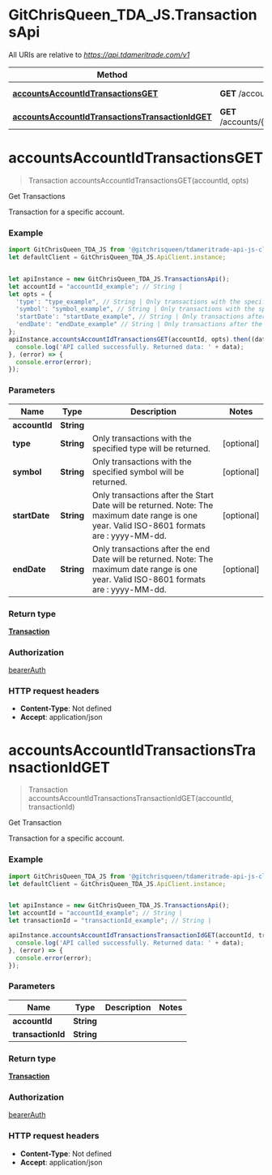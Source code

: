 # GitChrisQueen_TDA_JS.TransactionsApi

All URIs are relative to *https://api.tdameritrade.com/v1*

Method | HTTP request | Description
------------- | ------------- | -------------
[**accountsAccountIdTransactionsGET**](TransactionsApi.md#accountsAccountIdTransactionsGET) | **GET** /accounts/{accountId}/transactions | Get Transactions
[**accountsAccountIdTransactionsTransactionIdGET**](TransactionsApi.md#accountsAccountIdTransactionsTransactionIdGET) | **GET** /accounts/{accountId}/transactions/{transactionId} | Get Transaction

<a name="accountsAccountIdTransactionsGET"></a>
# **accountsAccountIdTransactionsGET**
> Transaction accountsAccountIdTransactionsGET(accountId, opts)

Get Transactions

Transaction for a specific account.

### Example
```javascript
import GitChrisQueen_TDA_JS from '@gitchrisqueen/tdameritrade-api-js-client';
let defaultClient = GitChrisQueen_TDA_JS.ApiClient.instance;


let apiInstance = new GitChrisQueen_TDA_JS.TransactionsApi();
let accountId = "accountId_example"; // String | 
let opts = { 
  'type': "type_example", // String | Only transactions with the specified type will be returned.
  'symbol': "symbol_example", // String | Only transactions with the specified symbol will be returned.
  'startDate': "startDate_example", // String | Only transactions after the Start Date will be returned. Note: The maximum date range is one year. Valid ISO-8601 formats are : yyyy-MM-dd.
  'endDate': "endDate_example" // String | Only transactions after the end Date will be returned. Note: The maximum date range is one year. Valid ISO-8601 formats are : yyyy-MM-dd.
};
apiInstance.accountsAccountIdTransactionsGET(accountId, opts).then((data) => {
  console.log('API called successfully. Returned data: ' + data);
}, (error) => {
  console.error(error);
});

```

### Parameters

Name | Type | Description  | Notes
------------- | ------------- | ------------- | -------------
 **accountId** | **String**|  | 
 **type** | **String**| Only transactions with the specified type will be returned. | [optional] 
 **symbol** | **String**| Only transactions with the specified symbol will be returned. | [optional] 
 **startDate** | **String**| Only transactions after the Start Date will be returned. Note: The maximum date range is one year. Valid ISO-8601 formats are : yyyy-MM-dd. | [optional] 
 **endDate** | **String**| Only transactions after the end Date will be returned. Note: The maximum date range is one year. Valid ISO-8601 formats are : yyyy-MM-dd. | [optional] 

### Return type

[**Transaction**](Transaction.md)

### Authorization

[bearerAuth](../README.md#bearerAuth)

### HTTP request headers

 - **Content-Type**: Not defined
 - **Accept**: application/json

<a name="accountsAccountIdTransactionsTransactionIdGET"></a>
# **accountsAccountIdTransactionsTransactionIdGET**
> Transaction accountsAccountIdTransactionsTransactionIdGET(accountId, transactionId)

Get Transaction

Transaction for a specific account.

### Example
```javascript
import GitChrisQueen_TDA_JS from '@gitchrisqueen/tdameritrade-api-js-client';
let defaultClient = GitChrisQueen_TDA_JS.ApiClient.instance;


let apiInstance = new GitChrisQueen_TDA_JS.TransactionsApi();
let accountId = "accountId_example"; // String | 
let transactionId = "transactionId_example"; // String | 

apiInstance.accountsAccountIdTransactionsTransactionIdGET(accountId, transactionId).then((data) => {
  console.log('API called successfully. Returned data: ' + data);
}, (error) => {
  console.error(error);
});

```

### Parameters

Name | Type | Description  | Notes
------------- | ------------- | ------------- | -------------
 **accountId** | **String**|  | 
 **transactionId** | **String**|  | 

### Return type

[**Transaction**](Transaction.md)

### Authorization

[bearerAuth](../README.md#bearerAuth)

### HTTP request headers

 - **Content-Type**: Not defined
 - **Accept**: application/json

